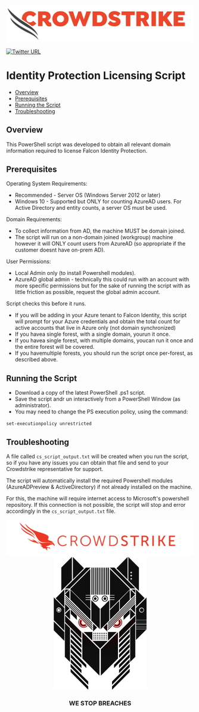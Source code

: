 ![CrowdStrike FalconIDP](https://raw.githubusercontent.com/CrowdStrike/falconpy/main/docs/asset/cs-logo.png)

[![Twitter URL](https://img.shields.io/twitter/url?label=Follow%20%40CrowdStrike&style=social&url=https%3A%2F%2Ftwitter.com%2FCrowdStrike)](https://twitter.com/CrowdStrike)<br/>

# Identity Protection Licensing Script


+ [Overview](#overview)
+ [Prerequisites](#prerequisites)
+ [Running the Script](#running-the-script)
+ [Troubleshooting](#troubleshooting)

## Overview
This PowerShell script was developed to obtain all relevant domain information required to license Falcon Identity Protection.

## Prerequisites
Operating System Requirements:
* Recommended - Server OS (Windows Server 2012 or later)
* Windows 10 - Supported but ONLY for counting AzureAD users. For Active Directory and entity counts, a server OS must be used.

Domain Requirements:
* To collect information from AD, the machine MUST be domain joined. 
* The script will run on a non-domain joined (workgroup) machine however it will ONLY count users from AzureAD (so appropriate if the customer doesnt have on-prem AD). 

User Permissions:
* Local Admin only (to install Powershell modules). 
* AzureAD global admin - technically this could run with an account with more specific permissions but for the sake of running the script with as little friction as possible, request the global admin account. 

Script checks this before it runs. 

* If you will be adding in your Azure tenant to Falcon Identity, this script will prompt for your Azure credentials and obtain the total count for active accounts that live in Azure only (not domain synchronized)
* If you havea single forest, with a single domain, yourun it once.
* If you havea single forest, with multiple domains, youcan run it once and the entire forest will be covered.
* If you havemultiple forests, you should run the script once per-forest, as described above.

## Running the Script
* Download a copy of the latest PowerShell .ps1 script.
* Save the script andr un interactively from a PowerShell Window (as administrator). 
* You may need to change the PS execution policy, using the command:

`set-executionpolicy unrestricted`

## Troubleshooting
A file called `cs_script_output.txt` will be created when you run the script, so if you have any issues you can obtain that file and send to your Crowdstrike representative for support. 

The script will automatically install the required Powershell modules (AzureADPreview & ActiveDirectory) if not already installed on the machine.

For this, the machine will require internet access to Microsoft's powershell repository. If this connection is not possible, the script will stop and error accordingly in the `cs_script_output.txt` file.


<p align="center"><img src="https://raw.githubusercontent.com/CrowdStrike/falconpy/main/docs/asset/cs-logo-footer.png"><BR/><img width="250px" src="https://raw.githubusercontent.com/CrowdStrike/falconpy/main/docs/asset/adversary-red-eyes.png"></P>
<h3><P align="center">WE STOP BREACHES</P></h3>
